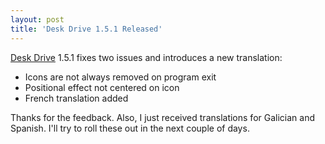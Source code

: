 ```yaml
---
layout: post
title: 'Desk Drive 1.5.1 Released'
---
```

[Desk Drive](/deskdrive) 1.5.1 fixes two issues and introduces a new translation:

  * Icons are not always removed on program exit
  * Positional effect not centered on icon
  * French translation added

Thanks for the feedback. Also, I just received translations for Galician and Spanish. I'll try to roll these out in the next couple of days.
